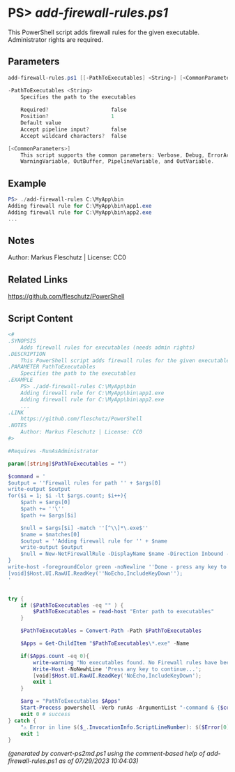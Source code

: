 PS> *add-firewall-rules.ps1*
====================

This PowerShell script adds firewall rules for the given executable. Administrator rights are required.

Parameters
----------
```powershell
add-firewall-rules.ps1 [[-PathToExecutables] <String>] [<CommonParameters>]

-PathToExecutables <String>
    Specifies the path to the executables
    
    Required?                    false
    Position?                    1
    Default value                
    Accept pipeline input?       false
    Accept wildcard characters?  false

[<CommonParameters>]
    This script supports the common parameters: Verbose, Debug, ErrorAction, ErrorVariable, WarningAction, 
    WarningVariable, OutBuffer, PipelineVariable, and OutVariable.
```

Example
-------
```powershell
PS> ./add-firewall-rules C:\MyApp\bin
Adding firewall rule for C:\MyApp\bin\app1.exe
Adding firewall rule for C:\MyApp\bin\app2.exe
...

```

Notes
-----
Author: Markus Fleschutz | License: CC0

Related Links
-------------
https://github.com/fleschutz/PowerShell

Script Content
--------------
```powershell
<#
.SYNOPSIS
	Adds firewall rules for executables (needs admin rights)
.DESCRIPTION
	This PowerShell script adds firewall rules for the given executable. Administrator rights are required.
.PARAMETER PathToExecutables
	Specifies the path to the executables
.EXAMPLE
	PS> ./add-firewall-rules C:\MyApp\bin
	Adding firewall rule for C:\MyApp\bin\app1.exe
	Adding firewall rule for C:\MyApp\bin\app2.exe
	...
.LINK
	https://github.com/fleschutz/PowerShell
.NOTES
	Author: Markus Fleschutz | License: CC0
#>

#Requires -RunAsAdministrator

param([string]$PathToExecutables = "")

$command = '
$output = ''Firewall rules for path '' + $args[0]
write-output $output
for($i = 1; $i -lt $args.count; $i++){
	$path = $args[0]
	$path += ''\''
	$path += $args[$i]

	$null = $args[$i] -match ''[^\\]*\.exe$''
	$name = $matches[0]
    $output = ''Adding firewall rule for '' + $name
	write-output $output
	$null = New-NetFirewallRule -DisplayName $name -Direction Inbound -Program $path -Profile Domain, Private -Action Allow
}
write-host -foregroundColor green -noNewline ''Done - press any key to continue...'';
[void]$Host.UI.RawUI.ReadKey(''NoEcho,IncludeKeyDown'');
'


try {
	if ($PathToExecutables -eq "" ) {
		$PathToExecutables = read-host "Enter path to executables"
	}

	$PathToExecutables = Convert-Path -Path $PathToExecutables

	$Apps = Get-ChildItem "$PathToExecutables\*.exe" -Name

	if($Apps.count -eq 0){
		write-warning "No executables found. No Firewall rules have been created."
		Write-Host -NoNewhLine 'Press any key to continue...';
		[void]$Host.UI.RawUI.ReadKey('NoEcho,IncludeKeyDown');
		exit 1
	}

	$arg = "PathToExecutables $Apps"
	Start-Process powershell -Verb runAs -ArgumentList "-command & {$command}  $arg"
	exit 0 # success
} catch {
	"⚠️ Error in line $($_.InvocationInfo.ScriptLineNumber): $($Error[0])"
	exit 1
}
```

*(generated by convert-ps2md.ps1 using the comment-based help of add-firewall-rules.ps1 as of 07/29/2023 10:04:03)*
